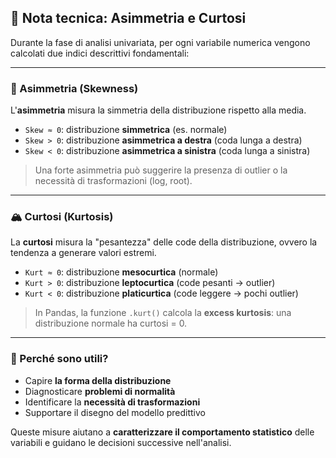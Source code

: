
## 📌 Nota tecnica: Asimmetria e Curtosi

Durante la fase di analisi univariata, per ogni variabile numerica vengono calcolati due indici descrittivi fondamentali:

---

### 📐 Asimmetria (Skewness)

L'**asimmetria** misura la simmetria della distribuzione rispetto alla media.

- `Skew ≈ 0`: distribuzione **simmetrica** (es. normale)
- `Skew > 0`: distribuzione **asimmetrica a destra** (coda lunga a destra)
- `Skew < 0`: distribuzione **asimmetrica a sinistra** (coda lunga a sinistra)

> Una forte asimmetria può suggerire la presenza di outlier o la necessità di trasformazioni (log, root).

---

### 🏔️ Curtosi (Kurtosis)

La **curtosi** misura la "pesantezza" delle code della distribuzione, ovvero la tendenza a generare valori estremi.

- `Kurt ≈ 0`: distribuzione **mesocurtica** (normale)
- `Kurt > 0`: distribuzione **leptocurtica** (code pesanti → outlier)
- `Kurt < 0`: distribuzione **platicurtica** (code leggere → pochi outlier)

> In Pandas, la funzione `.kurt()` calcola la **excess kurtosis**: una distribuzione normale ha curtosi = 0.

---

### 🧪 Perché sono utili?

- Capire **la forma della distribuzione**
- Diagnosticare **problemi di normalità**
- Identificare la **necessità di trasformazioni**
- Supportare il disegno del modello predittivo

Queste misure aiutano a **caratterizzare il comportamento statistico** delle variabili e guidano le decisioni successive nell'analisi.
